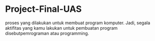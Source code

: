 # Project-Final-UAS
proses yang dilakukan untuk membuat program komputer. Jadi, segala aktifitas yang kamu lakukan untuk pembuatan program disebutpemrograman atau programming.
